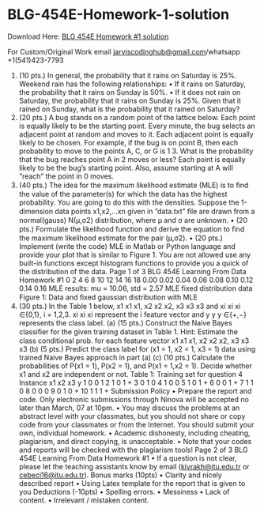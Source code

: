 # BLG-454E-Homework-1-solution

Download Here: [BLG 454E  Homework #1 solution](https://jarviscodinghub.com/assignment/blg-454e-homework-1-solution/)

For Custom/Original Work email jarviscodinghub@gmail.com/whatsapp +1(541)423-7793

1. (10 pts.) In general, the probability that it rains on Saturday is 25%. Weekend rain has the following relationships: • If it rains on Saturday, the probability that it rains on Sunday is 50%. • If it does not rain on Saturday, the probability that it rains on Sunday is 25%. Given that it rained on Sunday, what is the probability that it rained on Saturday?
2. (20 pts.) A bug stands on a random point of the lattice below. Each point is equally likely to be the starting point.
Every minute, the bug selects an adjacent point at random and moves to it. Each adjacent point is equally likely to be chosen. For example, if the bug is on point B, then each probability to move to the points A, C, or G is 1 3. What is the probability that the bug reaches point A in 2 moves or less? Each point is equally likely to be the bug’s starting point. Also, assume starting at A will ”reach” the point in 0 moves.
3. (40 pts.) The idea for the maximum likelihood estimate (MLE) is to ﬁnd the value of the parameter(s) for which the data has the highest probability. You are going to do this with the densities. Suppose the 1-dimension data points x1,x2,…xn given in ”data.txt” ﬁle are drawn from a normal(gauss) N(µ,σ2) distribution, where µ and σ are unknown. • (20 pts.) Formulate the likelihood function and derive the equation to ﬁnd the maximum likelihood estimate for the pair (µ,σ2). • (20 pts.) Implement (write the code) MLE in Matlab or Python language and provide your plot that is similar to Figure 1. You are not allowed use any built-in functions except histogram functions to provide you a quick of the distribution of the data.
Page 1 of 3
BLG 454E Learning From Data Homework #1
0 2 4 6 8 10 12 14 16 18 0.00
0.02
0.04
0.06
0.08
0.10
0.12
0.14
0.16 MLE results: mu = 10.06, std = 2.57
MLE fixed distribution data
Figure 1: Data and ﬁxed gaussian distribution with MLE
4. (30 pts.) In the Table 1 below, x1 x1 x1, x2 x2 x2, x3 x3 x3 and xi xi xi ∈{0,1}, i = 1,2,3. xi xi xi represent the i feature vector and y y y ∈{+,−} represents the class label. (a) (15 pts.) Construct the Naive Bayes classiﬁer for the given training dataset in Table 1. Hint: Estimate the class conditional prob. for each feature vector x1 x1 x1, x2 x2 x2, x3 x3 x3 (b) (5 pts.) Predict the class label for (x1 = 1, x2 = 1, x3 = 1) data using trained Naive Bayes approach in part (a) (c) (10 pts.) Calculate the probabilities of P(x1 = 1), P(x2 = 1), and P(x1 = 1,x2 = 1). Decide whether x1 and x2 are independent or not.
Table 1: Training set for question 4 Instance x1 x2 x3 y 1 0 0 1 2 1 0 1 + 3 0 1 0 4 1 0 0 5 1 0 1 + 6 0 0 1 + 7 1 1 0 8 0 0 0 9 0 1 0 + 10 1 1 1 +
Submission Policy
• Prepare the report and code. Only electronic submissions through Ninova will be accepted no later than March, 07 at 10pm. • You may discuss the problems at an abstract level with your classmates, but you should not share or copy code from your classmates or from the Internet. You should submit your own, individual homework. • Academic dishonesty, including cheating, plagiarism, and direct copying, is unacceptable. • Note that your codes and reports will be checked with the plagiarism tools!
Page 2 of 3
BLG 454E Learning From Data Homework #1
• If a question is not clear, please let the teaching assistants know by email (kivrakh@itu.edu.tr or cebeci16@itu.edu.tr).
Bonus marks (10pts)
• Clarity and nicely described report • Using Latex template for the report that is given to you
Deductions (-10pts)
• Spelling errors. • Messiness • Lack of content. • Irrelevant / mistaken content.
